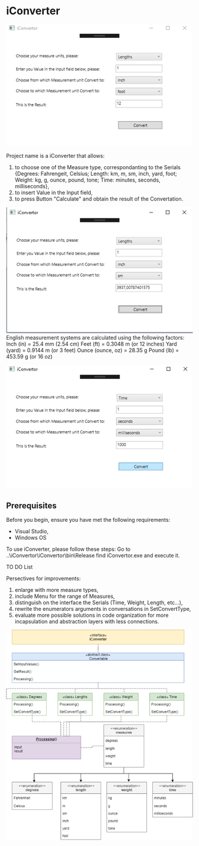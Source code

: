 # iConverter
![Screenshot 1](/screenshot1.png)


Project name is a iConverter that allows: 
1. to choose one of the Measure type, correspondanting to the Serials {Degrees: Fahrengeit, Celsius; Length: km, m, sm, inch, yard, foot; Weight: kg, g, ounce, pound, tone; Time: minutes, seconds, milliseconds}, 
2. to insert Value in the Input field, 
3. to press Button "Calculate" and obtain the result of the Convertation.


![Screenshot 2](/screenshot2.png)
English measurement systems are calculated using the following factors:
Inch (in) = 25.4 mm (2.54 cm)
Feet (ft) = 0.3048 m (or 12 inches)
Yard (yard) = 0.9144 m (or 3 feet)
Ounce (ounce, oz) = 28.35 g
Pound (lb) = 453.59 g (or 16 oz)

![Screenshot 3](/screenshot3.png)
## Prerequisites

Before you begin, ensure you have met the following requirements:
* Visual Studio,
* Windows OS

To use iConverter, please follow these steps:
Go to ..\iConvertor\iConvertor\bin\Release
	find iConvertor.exe and execute it.

TO DO List

Persectives for improvements:

1) enlarge with more measure types, 
2) include Menu for the range of Measures,
3) distinguish on the interface the Serials (Time, Weight, Length, etc...),
4) rewrite the enumerators arguments in conversations in SetConvertType,
5) evaluate more possible solutions in code organization for more incapsulation and abstraction layers with less connections.


![Screenshot 1](/architecture.png)

